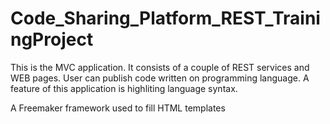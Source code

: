# Code_Sharing_Platform_REST_TrainingProject

This is the MVC application. It consists of a couple of REST services and WEB pages.
User can publish code written on programming language.
A feature of this application is highliting language syntax.

A Freemaker framework used to fill HTML templates


